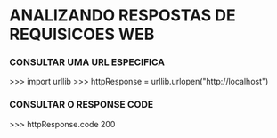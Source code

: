# ANALIZANDO RESPOSTAS DE REQUISICOES WEB

<h3> CONSULTAR UMA URL ESPECIFICA </h3>
                >>> import urllib
                >>> httpResponse = urllib.urlopen("http://localhost")

<h3> CONSULTAR O RESPONSE CODE </h3>
                >>> httpResponse.code
                200
                            
